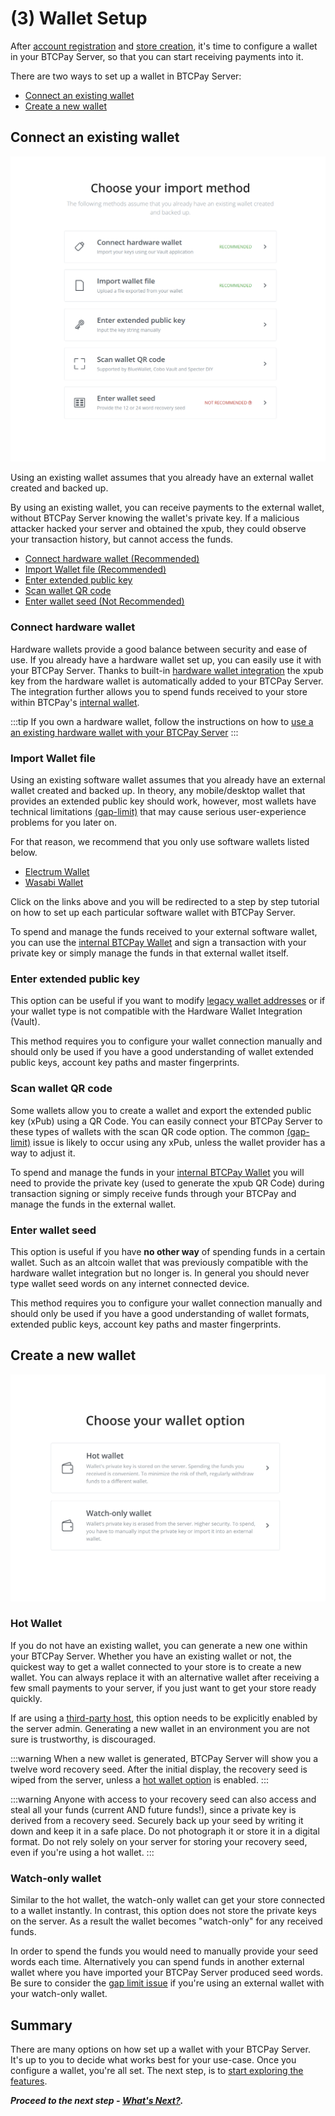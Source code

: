 # (3) Wallet Setup

After [account registration](./RegisterAccount.md) and [store creation](./CreateStore.md), it's time to configure a wallet in your BTCPay Server, so that you can start receiving payments into it.

There are two ways to set up a wallet in BTCPay Server:

 - [Connect an existing wallet](#connect-an-existing-wallet)
 - [Create a new wallet](#create-a-new-wallet)

## Connect an existing wallet

![Import Existing Wallet](./img/createwallet/ImportWallet.png)

Using an existing wallet assumes that you already have an external wallet created and backed up. 

By using an existing wallet, you can receive payments to the external wallet, without BTCPay Server knowing the wallet's private key. If a malicious attacker hacked your server and obtained the xpub, they could observe your transaction history, but cannot access the funds.

- [Connect hardware wallet (Recommended)](#use-an-existing-hardware-wallet)
- [Import Wallet file (Recommended)](#use-an-existing-software-wallet)
- [Enter extended public key](#enter-extended-public-key)
- [Scan wallet QR code](#scan-wallet-qr-code)
- [Enter wallet seed (Not Recommended)](#enter-wallet-seed)

### Connect hardware wallet

Hardware wallets provide a good balance between security and ease of use. If you already have a hardware wallet set up, you can easily use it with your BTCPay Server. Thanks to built-in [hardware wallet integration](HardwareWalletIntegration.md) the xpub key from the hardware wallet is automatically added to your BTCPay Server. The integration further allows you to spend funds received to your store within BTCPay's [internal wallet](./Wallet.md).

:::tip
If you own a hardware wallet, follow the instructions on how to [use a an existing hardware wallet with your BTCPay Server](HardwareWalletIntegration.md)
:::

### Import Wallet file

Using an existing software wallet assumes that you already have an external wallet created and backed up. In theory, any mobile/desktop wallet that provides an extended public key should work, however, most wallets have technical limitations [(gap-limit)](./FAQ/FAQ-Wallet.md#missing-payments-in-my-software-or-hardware-wallet) that may cause serious user-experience problems for you later on.

For that reason, we recommend that you only use software wallets listed below.

- [Electrum Wallet](./ElectrumWallet.md)
- [Wasabi Wallet](./WasabiWallet.md)

Click on the links above and you will be redirected to a step by step tutorial on how to set up each particular software wallet with BTCPay Server.

To spend and manage the funds received to your external software wallet, you can use the [internal BTCPay Wallet](./Wallet.md) and sign a transaction with your private key or simply manage the funds in that external wallet itself.

### Enter extended public key

This option can be useful if you want to modify [legacy wallet addresses](./FAQ/FAQ-General.md#what-if-i-have-a-problem-paying-an-invoice) or if your wallet type is not compatible with the Hardware Wallet Integration (Vault). 

This method requires you to configure your wallet connection manually and should only be used if you have a good understanding of wallet extended public keys, account key paths and master fingerprints. 

### Scan wallet QR code

Some wallets allow you to create a wallet and export the extended public key (xPub) using a QR Code. You can easily connect your BTCPay Server to these types of wallets with the scan QR code option. The common [(gap-limit)](./FAQ/FAQ-Wallet.md#missing-payments-in-my-software-or-hardware-wallet) issue is likely to occur using any xPub, unless the wallet provider has a way to adjust it.

To spend and manage the funds in your [internal BTCPay Wallet](./Wallet.md) you will need to provide the private key (used to generate the xpub QR Code) during transaction signing or simply receive funds through your BTCPay and manage the funds in the external wallet.

### Enter wallet seed

This option is useful if you have **no other way** of spending funds in a certain wallet. Such as an altcoin wallet that was previously compatible with the hardware wallet integration but no longer is. In general you should never type wallet seed words on any internet connected device. 

This method requires you to configure your wallet connection manually and should only be used if you have a good understanding of wallet formats, extended public keys, account key paths and master fingerprints. 

## Create a new wallet

![Hot Wallet](./img/hotwallet/HotWallet.png)

### Hot Wallet 

If you do not have an existing wallet, you can generate a new one within your BTCPay Server. Whether you have an existing wallet or not, the quickest way to get a wallet connected to your store is to create a new wallet. You can always replace it with an alternative wallet after receiving a few small payments to your server, if you just want to get your store ready quickly. 

If are using a [third-party host](./ThirdPartyHosting.md), this option needs to be explicitly enabled by the server admin. Generating a new wallet in an environment you are not sure is trustworthy, is discouraged.

:::warning
When a new wallet is generated, BTCPay Server will show you a twelve word recovery seed. After the initial display, the recovery seed is wiped from the server, unless a [hot wallet option](./HotWallet.md) is enabled.
:::

:::warning
Anyone with access to your recovery seed can also access and steal all your funds (current AND future funds!), since a private key is derived from a recovery seed. Securely back up your seed by writing it down and keep it in a safe place. Do not photograph it or store it in a digital format. Do not rely solely on your server for storing your recovery seed, even if you're using a hot wallet.
:::

### Watch-only wallet

Similar to the hot wallet, the watch-only wallet can get your store connected to a wallet instantly. In contrast, this option does not store the private keys on the server. As a result the wallet becomes "watch-only" for any received funds. 

In order to spend the funds you would need to manually provide your seed words each time. Alternatively you can spend funds in another external wallet where you have imported your BTCPay Server produced seed words. Be sure to consider the [gap limit issue](./FAQ/FAQ-Wallet.md#missing-payments-in-my-software-or-hardware-wallet) if you're using an external wallet with your watch-only wallet.

## Summary

There are many options on how set up a wallet with your BTCPay Server. It's up to you to decide what works best for your use-case. Once you configure a wallet, you're all set. The next step, is to [start exploring the features](./WhatsNext.md).

***Proceed to the next step - [What's Next?](./WhatsNext.md).***
